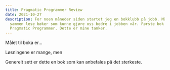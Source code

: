 ```yaml
---
title: Pragmatic Programmer Review
date: 2021-10-27
description: For noen måneder siden startet jeg en bokklubb på jobb. Målet var å
  sammen lese bøker som kunne gjøre oss bedre i jobben vår. Første bok var
  Pragmatic Programmer. Dette er mine tanker.
---
```

Målet til boka er...

Løsningene er mange, men 

Generelt sett er dette en bok som kan anbefales på det sterkeste.